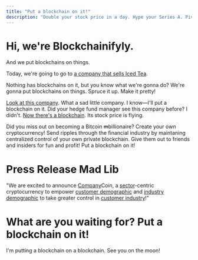 ```yaml
---
title: "Put a blockchain on it!"
description: "Double your stock price in a day. Hype your Series A. Pivot today."
---
```


# Hi, we're Blockchainifyly.

And we put blockchains on things.

Today, we're going to go to [a company that sells Iced
Tea](https://www.bloomberg.com/news/articles/2017-12-21/crypto-craze-sees-long-island-iced-tea-rename-as-long-blockchain).

Nothing has blockchains on it, but you know what we're gonna do?
We're gonna put blockchains on things.
Spruce it up.
Make it pretty!

[Look at this
company](https://www.bloomberg.com/news/articles/2012-01-19/kodak-photography-pioneer-files-for-bankruptcy-protection-1-). What a sad little company.
I know—I'll put a blockchain on it.
Did your hedge fund manager see this company before? I didn't.
[Now there's a blockchain](https://www.bloomberg.com/news/articles/2018-01-09/kodak-stock-surges-after-announcing-coin-to-join-crypto-craze).
Its stock price is flying.

Did you miss out on becoming a Bitcoin ~~m~~billionaire? Create your own cryptocurrency!
Send ripples through the financial industry by maintaning centralized control of your own private blockchain.
Give them out to friends and insiders for fun and profit!
Put a blockchain on it!

# Press Release Mad Lib

"We are excited to announce <ins>Company</ins>Coin, a <ins>sector</ins>-centric cryptocurrency to empower <ins>customer demographic</ins> and <ins>industry demographic</ins> to take greater control in <ins>customer industry</ins>!"

# What are you waiting for? Put a blockchain on it!

I'm putting a blockchain on a blockchain. See you on the moon!
